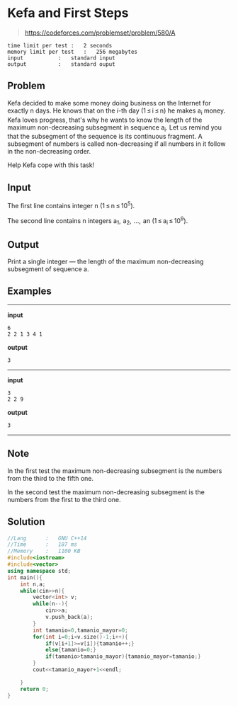 # Kefa and First Steps

> https://codeforces.com/problemset/problem/580/A

```
time limit per test	:	2 seconds
memory limit per test	:	256 megabytes
input			:	standard input
output			:	standard ouput
```

## Problem

Kefa decided to make some money doing business on the Internet for exactly n days. He knows that on the *i*-th day (1 ≤ i ≤ n) he makes a<sub>i</sub> money. Kefa loves progress, that's why he wants to know the length of the maximum non-decreasing subsegment in sequence a<sub>i</sub>. Let us remind you that the subsegment of the sequence is its continuous fragment. A subsegment of numbers is called non-decreasing if all numbers in it follow in the non-decreasing order.

Help Kefa cope with this task!

## Input

The first line contains integer n (1 ≤ n ≤ 10<sup>5</sup>).

The second line contains n integers a<sub>1</sub>,  a<sub>2</sub>,  ...,  an (1 ≤ a<sub>i</sub> ≤ 10<sup>9</sup>).

## Output

Print a single integer — the length of the maximum non-decreasing subsegment of sequence a.

## Examples

---
**input**
```
6
2 2 1 3 4 1
```
**output**
```
3
```
---
**input**
```
3
2 2 9
```
**output**
```
3
```
---

## Note

In the first test the maximum non-decreasing subsegment is the numbers from the third to the fifth one.

In the second test the maximum non-decreasing subsegment is the numbers from the first to the third one.

## Solution

```c++
//Lang		:	GNU C++14
//Time		:	187 ms
//Memory	:	1100 KB
#include<iostream>
#include<vector>
using namespace std;
int main(){
	int n,a;
	while(cin>>n){
		vector<int> v;
		while(n--){
			cin>>a;
			v.push_back(a);
		}
		int tamanio=0,tamanio_mayor=0;
		for(int i=0;i<v.size()-1;i++){
			if(v[i+1]>=v[i]){tamanio++;}
			else{tamanio=0;}
			if(tamanio>tamanio_mayor){tamanio_mayor=tamanio;}
		}
		cout<<tamanio_mayor+1<<endl;

	}
	return 0;
}
```

